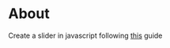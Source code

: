 # About
  Create a slider in javascript following [this](https://www.theodinproject.com/courses/javascript/lessons/dynamic-user-interface-interactions) guide

